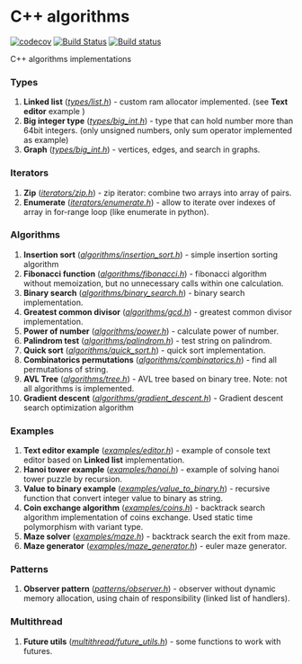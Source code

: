 # C++ algorithms

[![codecov](https://codecov.io/gh/Loggi-pro/cpp-algorithms/branch/master/graph/badge.svg?token=sbY7YfIaUg)](https://codecov.io/gh/Loggi-pro/cpp-algorithms) 
[![Build Status](https://travis-ci.com/loggi-pro/cpp-algorithms.svg?branch=master)](https://travis-ci.com/loggi-pro/cpp-algorithms) 
[![Build status](https://ci.appveyor.com/api/projects/status/jprik3uyr8162qkg/branch/master?svg=true)](https://ci.appveyor.com/project/Loggi-pro/cpp-algorithms/branch/master)


C++ algorithms implementations

### Types
1. **Linked list** ([*types/list.h*](/src/types/list.h)) - custom ram allocator implemented. (see **Text editor** example )
1. **Big integer type** ([*types/big_int.h*](/src/types/big_int.h))  - type that can hold number more than 64bit integers. (only unsigned numbers, only sum operator implemented as example)
1. **Graph** ([*types/big_int.h*](/src5/types/graph.h))  - vertices, edges, and search in graphs.
### Iterators
1. **Zip** ([*iterators/zip.h*](/src/iterators/zip.h)) - zip iterator: combine two arrays into array of pairs.
1. **Enumerate** ([*iterators/enumerate.h*](/src/iterators/enumerate.h)) - allow to iterate over indexes of array in for-range loop (like enumerate in python).
### Algorithms
1. **Insertion sort** ([*algorithms/insertion_sort.h*](/src/algorithms/insertion_sort.h)) - simple insertion sorting algorithm
1. **Fibonacci function** ([*algorithms/fibonacci.h*](/src/algorithms/fibonacci.h)) - fibonacci algorithm without memoization, but no unnecessary calls within one calculation.
1. **Binary search** ([*algorithms/binary_search.h*](/src/algorithms/binary_search.h)) - binary search implementation.
1. **Greatest common divisor** ([*algorithms/gcd.h*](/src/algorithms/gcd.h)) - greatest common divisor implementation.
1. **Power of number**  ([*algorithms/power.h*](/src/algorithms/power.h)) - calculate power of number.
1. **Palindrom test**  ([*algorithms/palindrom.h*](/src/algorithms/palindrom.h)) - test string on palindrom.
1. **Quick sort**  ([*algorithms/quick_sort.h*](/src/algorithms/quick_sort.h)) - quick sort implementation.
1. **Combinatorics permutations**  ([*algorithms/combinatorics.h*](/src/algorithms/combinatorics.h)) - find all permutations of string.
1. **AVL Tree**  ([*algorithms/tree.h*](/src/algorithms/tree.h)) - AVL tree based on binary tree. Note: not all algorithms is implemented.
1. **Gradient descent**  ([*algorithms/gradient_descent.h*](/src/algorithms/gradient_descent.h)) - Gradient descent search optimization algorithm
### Examples
1. **Text editor example** ([*examples/editor.h*](/src/examples/editor.h)) - example of console text editor  based on **Linked list** implementation.
1. **Hanoi tower example** ([*examples/hanoi.h*](/src/examples/hanoi.h)) - example of solving hanoi tower puzzle by recursion.
1. **Value to binary example** ([*examples/value_to_binary.h*](/src/examples/value_to_binary.h)) - recursive function that convert integer value to binary as string.
1. **Coin exchange algorithm** ([*examples/coins.h*](/src/examples/coins.h)) - backtrack search algorithm implementation of coins exchange. Used static time polymorphism with variant type.
1. **Maze solver** ([*examples/maze.h*](/src/examples/maze.h)) - backtrack search the exit from maze.  
1. **Maze generator** ([*examples/maze_generator.h*](/src/examples/maze_generator.h)) - euler maze generator.  
### Patterns
1. **Observer pattern** ([*patterns/observer.h*](/src/patterns/observer.h)) - observer without dynamic memory allocation, using chain of responsibility (linked list of handlers).
### Multithread
1. **Future utils** ([*multithread/future_utils.h*](/src/multithread/future_utils.h)) - some functions to work with futures.
